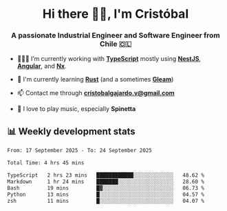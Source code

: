 <h1 align="center">Hi there ✌🏻, I'm Cristóbal</h1>
<h3 align="center">A passionate Industrial Engineer and Software Engineer from Chile 🇨🇱</h3>

- 🧑🏻‍💻 I’m currently working with **[TypeScript](https://www.typescriptlang.org)** mostly using **[NestJS](https://nestjs.com)**, **[Angular](https://angular.io)**, and **[Nx](https://nx.dev)**.

- 🌱 I'm currently learning **[Rust](https://www.rust-lang.org)** (and a sometimes **[Gleam](https://gleam.run/)**)

- 📫 Contact me through **cristobalgajardo.v@gmail.com**

- 🎸 I love to play music, especially **Spinetta**

## 📊 Weekly development stats

<!--START_SECTION:waka-->

```txt
From: 17 September 2025 - To: 24 September 2025

Total Time: 4 hrs 45 mins

TypeScript   2 hrs 23 mins   ████████████░░░░░░░░░░░░░   48.62 %
Markdown     1 hr 24 mins    ███████░░░░░░░░░░░░░░░░░░   28.60 %
Bash         19 mins         █▓░░░░░░░░░░░░░░░░░░░░░░░   06.73 %
Python       13 mins         █░░░░░░░░░░░░░░░░░░░░░░░░   04.57 %
zsh          11 mins         █░░░░░░░░░░░░░░░░░░░░░░░░   04.07 %
```

<!--END_SECTION:waka-->
